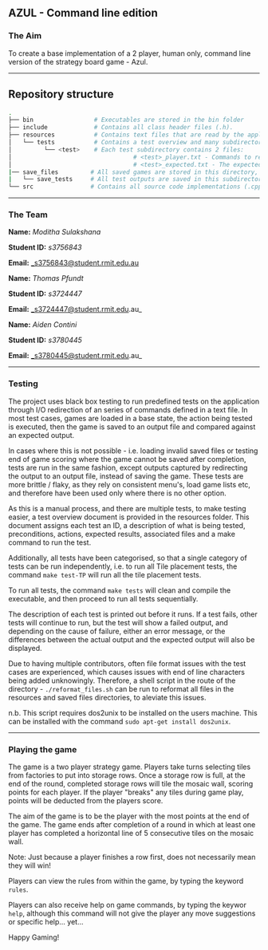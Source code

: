 ## AZUL - Command line edition

### The Aim
To create a base implementation of a 2 player, human only, command line version of the strategy board game - Azul.

---
## Repository structure
``` sh
.
├── bin                 # Executables are stored in the bin folder
├── include             # Contains all class header files (.h).
├── resources           # Contains text files that are read by the application, i.e. help, rules and credits
│   └── tests           # Contains a test overview and many subdirectories for black box testing.
│         └── <test>    # Each test subdirectory contains 2 files:
│                                  # <test>_player.txt - Commands to redirect as input into the application.
│                                  # <test>_expected.txt - The expected output of the test.
|── save_files         # All saved games are stored in this directory, including inputs to be loaded for testing.
|   └── save_tests     # All test outputs are saved in this subdirectory.
└── src                # Contains all source code implementations (.cpp) for the game.
```

---
### The Team
**Name:** _Moditha Sulakshana_

**Student ID:** _s3756843_

**Email:** _s3756843@student.rmit.edu.au

**Name:** _Thomas Pfundt_

**Student ID:** _s3724447_

**Email:** _s3724447@student.rmit.edu.au_

**Name:** _Aiden Contini_

**Student ID:** _s3780445_

**Email:** _s3780445@student.rmit.edu.au_

---
### Testing
The project uses black box testing to run predefined tests on the application through I/O redirection of an series of
commands defined in a text file. In most test cases, games are loaded in a base state, the action being tested is 
executed, then the game is saved to an output file and compared against an expected output.

In cases where this is not possible - i.e. loading invalid saved files or testing end of game scoring where the game
cannot be saved after completion, tests are run in the same fashion, except outputs captured by redirecting the output
to an output file, instead of saving the game. These tests are more brittle / flaky, as they rely on consistent menu's,
load game lists etc, and therefore have been used only where there is no other option.

As this is a manual process, and there are multiple tests, to make testing easier, a test overview document is provided
in the resources folder. This document assigns each test an ID, a description of what is being tested, preconditions,
actions, expected results, associated files and a make command to run the test.

Additionally, all tests have been categorised, so that a single category of tests can be run independently, i.e. to 
run all Tile placement tests, the command ```make test-TP``` will run all the tile placement tests.

To run all tests, the command ```make tests``` will clean and compile the executable, and then proceed to run all tests
sequentially.

The description of each test is printed out before it runs. If a test fails, other tests will continue to run, but
the test will show a failed output, and depending on the cause of failure, either an error message, or the differences
between the actual output and the expected output will also be displayed.

Due to having multiple contributors, often file format issues with the test cases are experienced, which causes issues
with end of line characters being added unknowingly. Therefore, a shell script in the route of the directory - 
```./reformat_files.sh``` can be run to reformat all files in the resources and saved files directories, to aleviate 
this issues.

n.b. This script requires dos2unix to be installed on the users machine. This can be installed with the command 
```sudo apt-get install dos2unix```.

---
### Playing the game
The game is a two player strategy game. Players take turns selecting tiles from factories to put into storage rows.
Once a storage row is full, at the end of the round, completed storage rows will tile the mosaic wall, scoring points
for each player. If the player "breaks" any tiles during game play, points will be deducted from the players score.

The aim of the game is to be the player with the most points at the end of the game. The game ends after completion 
of a round in which at least one player has completed a horizontal line of 5 consecutive tiles on the mosaic wall.

Note: Just because a player finishes a row first, does not necessarily mean they will win!

Players can view the rules from within the game, by typing the keyword ```rules```.

Players can also receive help on game commands, by typing the keywor ```help```, although this command will not give
the player any move suggestions or specific help... yet...

Happy Gaming!